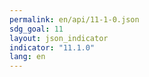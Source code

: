 ```yaml
---
permalink: en/api/11-1-0.json
sdg_goal: 11
layout: json_indicator
indicator: "11.1.0"
lang: en
---
```

